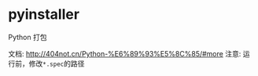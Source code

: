 # pyinstaller
Python 打包

文档: http://404not.cn/Python-%E6%89%93%E5%8C%85/#more
注意: 运行前，修改`*.spec`的路径

